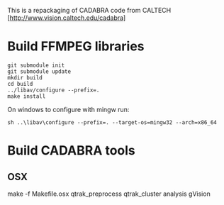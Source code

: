 This is a repackaging of CADABRA code from CALTECH [http://www.vision.caltech.edu/cadabra]


# Build FFMPEG libraries

```
git submodule init
git submodule update
mkdir build
cd build
../libav/configure --prefix=.
make install
```

On windows to configure with mingw run:
```
sh ..\libav\configure --prefix=. --target-os=mingw32 --arch=x86_64
```

# Build CADABRA tools

## OSX
make -f Makefile.osx qtrak_preprocess qtrak_cluster analysis gVision
